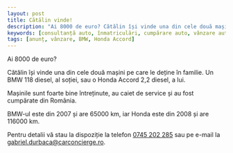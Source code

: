 ```yaml
---
layout: post
title: Cătălin vinde!
description: "Ai 8000 de euro? Cătălin își vinde una din cele două mașini pe care le deține în familie. Un BMW 118 diesel, al soției, sau o Honda Accord 2,2 diesel, a lui. Mașinile sunt foarte bine întreținute, au caiet de service și au fost cumpărate din România. BMW-ul este din 2007 și are 65000 km, iar Honda este din 2008 și are 116000 km."
keywords: [consultanță auto, înmatriculări, cumpărare auto, vânzare auto, servicii conexe auto, mașini noi, mașini second hand, anunț, vânzare, BMW, Honda Accord]
tags: [anunț, vânzare, BMW, Honda Accord]
---
```


Ai 8000 de euro?

Cătălin își vinde una din cele două mașini pe care le deține în familie. Un BMW 118 diesel, al soției, sau o Honda Accord 2,2 diesel, a lui.

Mașinile sunt foarte bine întreținute, au caiet de service și au fost cumpărate din România.

BMW-ul este din 2007 și are 65000 km, iar Honda este din 2008 și are 116000 km.

Pentru detalii vă stau la dispoziție la telefon <a href="tel:+40-745-202-285">0745 202 285</a> sau pe e-mail la <a href="&#109;&#97;&#105;&#108;&#116;&#111;&#58;%67%61%62%72%69%65%6c.%64%75%72%62%61%63%61@%63%61%72%63%6f%6e%63%69%65%72%67%65.%72%6f">gabriel.durbaca@carconcierge.ro</a>.

<div class="row popup-gallery">
  <div class="col-md-3 col-sm-4 col-xs-6">
    <a href="{{ site.baseurl }}/assets/posts/2016-09-19/20160912_164846.jpeg" title="BMW 118 diesel"><img class="img-responsive" src="{{ site.baseurl }}/assets/posts/2016-09-19/20160912_164846.jpeg" alt=""></a>
  </div>
  <div class="col-md-3 col-sm-4 col-xs-6">
    <a href="{{ site.baseurl }}/assets/posts/2016-09-19/20160912_164853.jpeg" title="BMW 118 diesel"><img class="img-responsive" src="{{ site.baseurl }}/assets/posts/2016-09-19/20160912_164853.jpeg" alt=""></a>
  </div>
  <div class="col-md-3 col-sm-4 col-xs-6">
    <a href="{{ site.baseurl }}/assets/posts/2016-09-19/20160912_164855.jpeg" title="BMW 118 diesel"><img class="img-responsive" src="{{ site.baseurl }}/assets/posts/2016-09-19/20160912_164855.jpeg" alt=""></a>
  </div>
  <div class="col-md-3 col-sm-4 col-xs-6">
    <a href="{{ site.baseurl }}/assets/posts/2016-09-19/20160912_164907.jpeg" title="BMW 118 diesel"><img class="img-responsive" src="{{ site.baseurl }}/assets/posts/2016-09-19/20160912_164907.jpeg" alt=""></a>
  </div>
  <div class="col-md-3 col-sm-4 col-xs-6">
    <a href="{{ site.baseurl }}/assets/posts/2016-09-19/20160912_164926.jpeg" title="BMW 118 diesel"><img class="img-responsive" src="{{ site.baseurl }}/assets/posts/2016-09-19/20160912_164926.jpeg" alt=""></a>
  </div>
  <div class="col-md-3 col-sm-4 col-xs-6">
    <a href="{{ site.baseurl }}/assets/posts/2016-09-19/20160912_164950.jpeg" title="BMW 118 diesel"><img class="img-responsive" src="{{ site.baseurl }}/assets/posts/2016-09-19/20160912_164950.jpeg" alt=""></a>
  </div>
  <div class="col-md-3 col-sm-4 col-xs-6">
    <a href="{{ site.baseurl }}/assets/posts/2016-09-19/20160912_164958.jpeg" title="BMW 118 diesel"><img class="img-responsive" src="{{ site.baseurl }}/assets/posts/2016-09-19/20160912_164958.jpeg" alt=""></a>
  </div>
  <div class="col-md-3 col-sm-4 col-xs-6">
    <a href="{{ site.baseurl }}/assets/posts/2016-09-19/20160912_165034.jpeg" title="BMW 118 diesel"><img class="img-responsive" src="{{ site.baseurl }}/assets/posts/2016-09-19/20160912_165034.jpeg" alt=""></a>
  </div>
  <div class="col-md-3 col-sm-4 col-xs-6">
    <a href="{{ site.baseurl }}/assets/posts/2016-09-19/20160912_165125.jpeg" title="BMW 118 diesel"><img class="img-responsive" src="{{ site.baseurl }}/assets/posts/2016-09-19/20160912_165125.jpeg" alt=""></a>
  </div>
  <div class="col-md-3 col-sm-4 col-xs-6">
    <a href="{{ site.baseurl }}/assets/posts/2016-09-19/20160912_165224.jpeg" title="BMW 118 diesel"><img class="img-responsive" src="{{ site.baseurl }}/assets/posts/2016-09-19/20160912_165224.jpeg" alt=""></a>
  </div>
  <div class="col-md-3 col-sm-4 col-xs-6">
    <a href="{{ site.baseurl }}/assets/posts/2016-09-19/20160912_165237.jpeg" title="BMW 118 diesel"><img class="img-responsive" src="{{ site.baseurl }}/assets/posts/2016-09-19/20160912_165237.jpeg" alt=""></a>
  </div>
</div>
<div class="row popup-gallery">
  <div class="col-md-3 col-sm-4 col-xs-6">
    <a href="{{ site.baseurl }}/assets/posts/2016-09-19/portiera.jpg" title="BMW 118 diesel"><img class="img-responsive" src="{{ site.baseurl }}/assets/posts/2016-09-19/portiera.jpg" alt=""></a>
  </div>
  <div class="col-md-3 col-sm-4 col-xs-6">
    <a href="{{ site.baseurl }}/assets/posts/2016-09-19/bord.jpg" title="BMW 118 diesel"><img class="img-responsive" src="{{ site.baseurl }}/assets/posts/2016-09-19/bord.jpg" alt=""></a>
  </div>
  <div class="col-md-3 col-sm-4 col-xs-6">
    <a href="{{ site.baseurl }}/assets/posts/2016-09-19/bord_zoom.jpg" title="BMW 118 diesel"><img class="img-responsive" src="{{ site.baseurl }}/assets/posts/2016-09-19/bord_zoom.jpg" alt=""></a>
  </div>
</div>
<p>&nbsp;</p>
<div class="row popup-gallery">
  <div class="col-md-3 col-sm-4 col-xs-6">
    <a href="{{ site.baseurl }}/assets/posts/2016-09-19/20160912_165555.jpeg" title="Honda Accord 2,2 diesel"><img class="img-responsive" src="{{ site.baseurl }}/assets/posts/2016-09-19/20160912_165555.jpeg" alt=""></a>
  </div>
  <div class="col-md-3 col-sm-4 col-xs-6">
    <a href="{{ site.baseurl }}/assets/posts/2016-09-19/20160912_165617.jpeg" title="Honda Accord 2,2 diesel"><img class="img-responsive" src="{{ site.baseurl }}/assets/posts/2016-09-19/20160912_165617.jpeg" alt=""></a>
  </div>
  <div class="col-md-3 col-sm-4 col-xs-6">
    <a href="{{ site.baseurl }}/assets/posts/2016-09-19/20160912_165629.jpeg" title="Honda Accord 2,2 diesel"><img class="img-responsive" src="{{ site.baseurl }}/assets/posts/2016-09-19/20160912_165629.jpeg" alt=""></a>
  </div>
  <div class="col-md-3 col-sm-4 col-xs-6">
    <a href="{{ site.baseurl }}/assets/posts/2016-09-19/20160912_165642.jpeg" title="Honda Accord 2,2 diesel"><img class="img-responsive" src="{{ site.baseurl }}/assets/posts/2016-09-19/20160912_165642.jpeg" alt=""></a>
  </div>
  <div class="col-md-3 col-sm-4 col-xs-6">
    <a href="{{ site.baseurl }}/assets/posts/2016-09-19/20160912_165717.jpeg" title="Honda Accord 2,2 diesel"><img class="img-responsive" src="{{ site.baseurl }}/assets/posts/2016-09-19/20160912_165717.jpeg" alt=""></a>
  </div>
  <div class="col-md-3 col-sm-4 col-xs-6">
    <a href="{{ site.baseurl }}/assets/posts/2016-09-19/20160912_165726.jpeg" title="Honda Accord 2,2 diesel"><img class="img-responsive" src="{{ site.baseurl }}/assets/posts/2016-09-19/20160912_165726.jpeg" alt=""></a>
  </div>
  <div class="col-md-3 col-sm-4 col-xs-6">
    <a href="{{ site.baseurl }}/assets/posts/2016-09-19/20160912_165735.jpeg" title="Honda Accord 2,2 diesel"><img class="img-responsive" src="{{ site.baseurl }}/assets/posts/2016-09-19/20160912_165735.jpeg" alt=""></a>
  </div>
  <div class="col-md-3 col-sm-4 col-xs-6">
    <a href="{{ site.baseurl }}/assets/posts/2016-09-19/20160912_165759.jpeg" title="Honda Accord 2,2 diesel"><img class="img-responsive" src="{{ site.baseurl }}/assets/posts/2016-09-19/20160912_165759.jpeg" alt=""></a>
  </div>
  <div class="col-md-3 col-sm-4 col-xs-6">
    <a href="{{ site.baseurl }}/assets/posts/2016-09-19/20160912_165818.jpeg" title="Honda Accord 2,2 diesel"><img class="img-responsive" src="{{ site.baseurl }}/assets/posts/2016-09-19/20160912_165818.jpeg" alt=""></a>
  </div>
  <div class="col-md-3 col-sm-4 col-xs-6">
    <a href="{{ site.baseurl }}/assets/posts/2016-09-19/20160912_165847.jpeg" title="Honda Accord 2,2 diesel"><img class="img-responsive" src="{{ site.baseurl }}/assets/posts/2016-09-19/20160912_165847.jpeg" alt=""></a>
  </div>
  <div class="col-md-3 col-sm-4 col-xs-6">
    <a href="{{ site.baseurl }}/assets/posts/2016-09-19/20160912_165857.jpeg" title="Honda Accord 2,2 diesel"><img class="img-responsive" src="{{ site.baseurl }}/assets/posts/2016-09-19/20160912_165857.jpeg" alt=""></a>
  </div>
  <div class="col-md-3 col-sm-4 col-xs-6">
    <a href="{{ site.baseurl }}/assets/posts/2016-09-19/20160912_165909.jpeg" title="Honda Accord 2,2 diesel"><img class="img-responsive" src="{{ site.baseurl }}/assets/posts/2016-09-19/20160912_165909.jpeg" alt=""></a>
  </div>
  <div class="col-md-3 col-sm-4 col-xs-6">
    <a href="{{ site.baseurl }}/assets/posts/2016-09-19/20160912_165935.jpeg" title="Honda Accord 2,2 diesel"><img class="img-responsive" src="{{ site.baseurl }}/assets/posts/2016-09-19/20160912_165935.jpeg" alt=""></a>
  </div>
</div>
